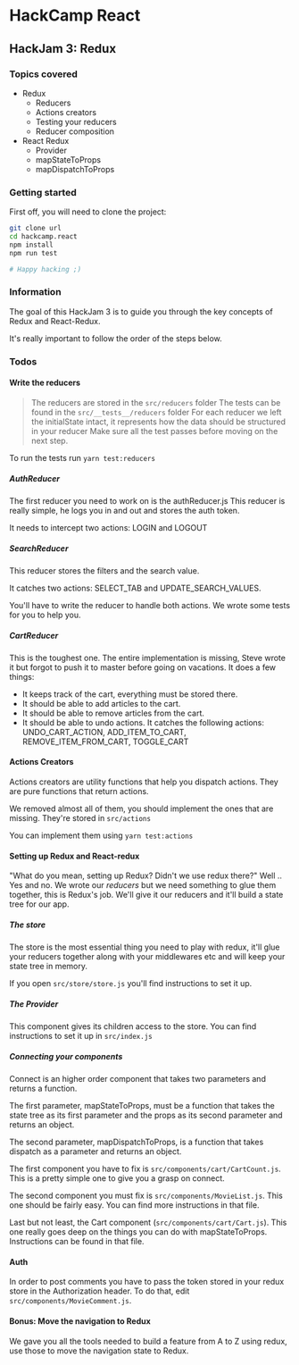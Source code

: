 # HackCamp React

## HackJam 3: Redux

### Topics covered

* Redux
    * Reducers
    * Actions creators
    * Testing your reducers
    * Reducer composition
* React Redux
    * Provider
    * mapStateToProps
    * mapDispatchToProps

### Getting started

First off, you will need to clone the project:
```bash
git clone url
cd hackcamp.react
npm install
npm run test

# Happy hacking ;)
```

### Information
The goal of this HackJam 3 is to guide you through the key concepts of Redux and React-Redux.

It's really important to follow the order of the steps below.

### Todos
#### Write the reducers
> The reducers are stored in the `src/reducers` folder
> The tests can be found in the `src/__tests__/reducers` folder
> For each reducer we left the initialState intact, it represents how the data should be structured in your reducer
> Make sure all the test passes before moving on the next step. 

To run the tests run `yarn test:reducers`

##### AuthReducer
The first reducer you need to work on is the authReducer.js
This reducer is really simple, he logs you in and out and stores the auth token.

It needs to intercept two actions: LOGIN and LOGOUT

##### SearchReducer
This reducer stores the filters and the search value.

It catches two actions:
SELECT_TAB and UPDATE_SEARCH_VALUES.

You'll have to write the reducer to handle both actions.
We wrote some tests for you to help you.

##### CartReducer
This is the toughest one. The entire implementation is missing, Steve wrote it but forgot to push it to master before going on vacations.
It does a few things:
- It keeps track of the cart, everything must be stored there.
- It should be able to add articles to the cart.
- It should be able to remove articles from the cart.
- It should be able to undo actions.
It catches the following actions:
UNDO_CART_ACTION, ADD_ITEM_TO_CART, REMOVE_ITEM_FROM_CART, TOGGLE_CART

#### Actions Creators
Actions creators are utility functions that help you dispatch actions.
They are pure functions that return actions.

We removed almost all of them, you should implement the ones that are missing.
They're stored in `src/actions`

You can implement them using `yarn test:actions`

#### Setting up Redux and React-redux
"What do you mean, setting up Redux? Didn't we use redux there?" Well .. Yes and no.
We wrote our *reducers* but we need something to glue them together, this is Redux's job.
We'll give it our reducers and it'll build a state tree for our app.

##### The store
The store is the most essential thing you need to play with redux, it'll glue your reducers together along with your middlewares etc and will keep your state tree in memory.

If you open `src/store/store.js` you'll find instructions to set it up.

##### The Provider
This component gives its children access to the store. You can find instructions to set it up in `src/index.js`

##### Connecting your components 
Connect is an higher order component that takes two parameters and returns a function.
 
The first parameter, mapStateToProps, must be a function that takes the state tree as its first parameter and the props as its second parameter and returns an object.

The second parameter, mapDispatchToProps, is a function that takes dispatch as a parameter and returns an object.

The first component you have to fix is `src/components/cart/CartCount.js`. This is a pretty simple one to give you a grasp on connect.

The second component you must fix is `src/components/MovieList.js`. This one should be fairly easy. You can find more instructions in that file.

Last but not least, the Cart component (`src/components/cart/Cart.js`). This one really goes deep on the things you can do with mapStateToProps.
Instructions can be found in that file.

#### Auth
In order to post comments you have to pass the token stored in your redux store in the Authorization header.
To do that, edit `src/components/MovieComment.js`.

#### Bonus: Move the navigation to Redux
We gave you all the tools needed to build a feature from A to Z using redux, use those to move the navigation state to Redux.
